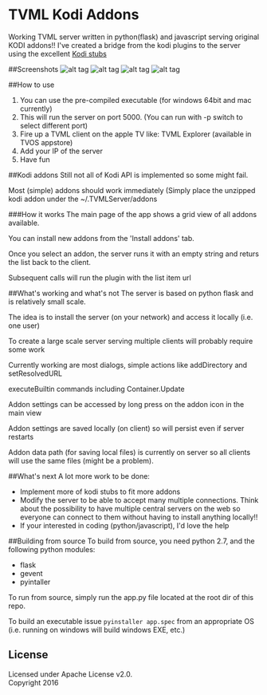 # TVML Kodi Addons
Working TVML server written in python(flask) and javascript serving original KODI addons!!
I've created a bridge from the kodi plugins to the server using the excellent [Kodi stubs](https://github.com/romanvm/Kodistubs)

##Screenshots
![alt tag](https://raw.githubusercontent.com/ggyeh/TVML-Kodi-Addons/master/images/screenshot1.png)
![alt tag](https://raw.githubusercontent.com/ggyeh/TVML-Kodi-Addons/master/images/screenshot2.png)
![alt tag](https://raw.githubusercontent.com/ggyeh/TVML-Kodi-Addons/master/images/screenshot3.png)
![alt tag](https://raw.githubusercontent.com/ggyeh/TVML-Kodi-Addons/master/images/screenshot4.png)

##How to use
1. You can use the pre-compiled executable (for windows 64bit and mac currently)
2. This will run the server on port 5000. (You can run with -p switch to select different port)
3. Fire up a TVML client on the apple TV like: TVML Explorer (available in TVOS appstore)
4. Add your IP of the server
5. Have fun

##Kodi addons
Still not all of Kodi API is implemented so some might fail.

Most (simple) addons should work immediately (Simply place the unzipped kodi addon under the ~/.TVMLServer/addons

###How it works
The main page of the app shows a grid view of all addons available.

You can install new addons from the 'Install addons' tab.

Once you select an addon, the server runs it with an empty string and returs the list back to the client.

Subsequent calls will run the plugin with the list item url


##What's working and what's not
The server is based on python flask and is relatively small scale.

The idea is to install the server (on your network) and access it locally (i.e. one user)

To create a large scale server serving multiple clients will probably require some work

Currently working are most dialogs, simple actions like addDirectory and setResolvedURL

executeBuiltin commands including Container.Update

Addon settings can be accessed by long press on the addon icon in the main view

Addon settings are saved locally (on client) so will persist even if server restarts

Addon data path (for saving local files) is currently on server so all clients will use the same files (might be a problem).

##What's next
A lot more work to be done:
- Implement more of kodi stubs to fit more addons
- Modify the server to be able to accept many multiple connections. Think about the possibility to have multiple central servers on the web so everyone can connect to them without having to install anything locally!!
- If your interested in coding (python/javascript), I'd love the help

##Building from source
To build from source, you need python 2.7, and the following python modules:
- flask
- gevent
- pyintaller

To run from source, simply run the app.py file located at the root dir of this repo.

To build an executable issue `pyinstaller app.spec` from an appropriate OS (i.e. running on windows will build windows EXE, etc.)

## License

Licensed under Apache License v2.0.
<br>
Copyright 2016
